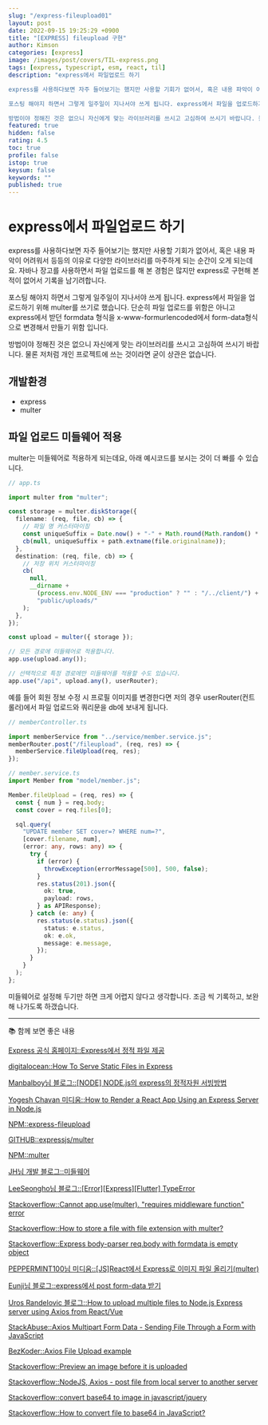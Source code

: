 ```yaml
---
slug: "/express-fileupload01"
layout: post
date: 2022-09-15 19:25:29 +0900
title: "[EXPRESS] fileupload 구현"
author: Kimson
categories: [express]
image: /images/post/covers/TIL-express.png
tags: [express, typescript, esm, react, til]
description: "express에서 파일업로드 하기

express를 사용하다보면 자주 들어보기는 했지만 사용할 기회가 없어서, 혹은 내용 파악이 어려워서 등등의 이유로 다양한 라이브러리를 마주하게 되는 순간이 오게 되는데요. 자바나 장고를 사용하면서 파일 업로드를 해 본 경험은 많지만 express로 구현해 본 적이 없어서 기록을 남기려합니다.

포스팅 해야지 하면서 그렇게 일주일이 지나서야 쓰게 됩니다. express에서 파일을 업로드하기 위해 multer를 쓰기로 했습니다. 단순히 파일 업로드를 위함은 아니고 express에서 받던 formdata 형식을 x-www-formurlencoded에서 form-data형식으로 변경해서 만들기 위함 입니다.

방법이야 정해진 것은 없으니 자신에게 맞는 라이브러리를 쓰시고 고심하여 쓰시기 바랍니다. 물론 저처럼 개인 프로젝트에 쓰는 것이라면 굳이 상관은 없습니다."
featured: true
hidden: false
rating: 4.5
toc: true
profile: false
istop: true
keysum: false
keywords: ""
published: true
---
```


# express에서 파일업로드 하기

express를 사용하다보면 자주 들어보기는 했지만 사용할 기회가 없어서, 혹은 내용 파악이 어려워서 등등의 이유로 다양한 라이브러리를 마주하게 되는 순간이 오게 되는데요. 자바나 장고를 사용하면서 파일 업로드를 해 본 경험은 많지만 express로 구현해 본 적이 없어서 기록을 남기려합니다.

포스팅 해야지 하면서 그렇게 일주일이 지나서야 쓰게 됩니다. express에서 파일을 업로드하기 위해 multer를 쓰기로 했습니다. 단순히 파일 업로드를 위함은 아니고 express에서 받던 formdata 형식을 x-www-formurlencoded에서 form-data형식으로 변경해서 만들기 위함 입니다.

방법이야 정해진 것은 없으니 자신에게 맞는 라이브러리를 쓰시고 고심하여 쓰시기 바랍니다. 물론 저처럼 개인 프로젝트에 쓰는 것이라면 굳이 상관은 없습니다.

## 개발환경

- express
- multer

## 파일 업로드 미들웨어 적용

multer는 미들웨어로 적용하게 되는데요, 아래 예시코드를 보시는 것이 더 빠를 수 있습니다.

```typescript
// app.ts

import multer from "multer";

const storage = multer.diskStorage({
  filename: (req, file, cb) => {
    // 파일 명 커스터마이징
    const uniqueSuffix = Date.now() + "-" + Math.round(Math.random() * 1e9);
    cb(null, uniqueSuffix + path.extname(file.originalname));
  },
  destination: (req, file, cb) => {
    // 저장 위치 커스터마이징
    cb(
      null,
      __dirname +
        (process.env.NODE_ENV === "production" ? "" : "/../client/") +
        "public/uploads/"
    );
  },
});

const upload = multer({ storage });

// 모든 경로에 미들웨어로 적용합니다.
app.use(upload.any());

// 선택적으로 특정 경로에만 미들웨어를 적용할 수도 있습니다.
app.use("/api", upload.any(), userRouter);
```

예를 들어 회원 정보 수정 시 프로필 이미지를 변경한다면 저의 경우 userRouter(컨트롤러)에서 파일 업로드와 쿼리문을 db에 보내게 됩니다.

```typescript
// memberController.ts

import memberService from "../service/member.service.js";
memberRouter.post("/fileupload", (req, res) => {
  memberService.fileUpload(req, res);
});

// member.service.ts
import Member from "model/member.js";

Member.fileUpload = (req, res) => {
  const { num } = req.body;
  const cover = req.files[0];

  sql.query(
    "UPDATE member SET cover=? WHERE num=?",
    [cover.filename, num],
    (error: any, rows: any) => {
      try {
        if (error) {
          throwException(errorMessage[500], 500, false);
        }
        res.status(201).json({
          ok: true,
          payload: rows,
        } as APIResponse);
      } catch (e: any) {
        res.status(e.status).json({
          status: e.status,
          ok: e.ok,
          message: e.message,
        });
      }
    }
  );
};
```

미들웨어로 설정해 두기만 하면 크게 어렵지 않다고 생각합니다. 조금 씩 기록하고, 보완해 나가도록 하갰습니다.

---

📚 함께 보면 좋은 내용

[Express 공식 홈페이지::Express에서 정적 파일 제공](https://expressjs.com/ko/starter/static-files.html)

[digitalocean::How To Serve Static Files in Express](https://www.digitalocean.com/community/tutorials/nodejs-serving-static-files-in-express)

[Manbalboy님 블로그::[NODE] NODE.js의 express의 정적자원 서빙방법](https://manbalboy.github.io/javascript/express-static.html)

[Yogesh Chavan 미디움::How to Render a React App Using an Express Server in Node.js](https://levelup.gitconnected.com/how-to-render-react-app-using-express-server-in-node-js-a428ec4dfe2b)

[NPM::express-fileupload](https://www.npmjs.com/package/express-fileupload)

[GITHUB::expressjs/multer](https://github.com/expressjs/multer)

[NPM::multer](https://www.npmjs.com/package/multer)

[JH님 개발 블로그::미들웨어](https://ts2ree.tistory.com/207)

[LeeSeongho님 블로그::[Error][Express][Flutter] TypeError](https://leeseongho.tistory.com/130)

[Stackoverflow::Cannot app.use(multer). "requires middleware function" error](https://stackoverflow.com/questions/31496100/cannot-app-usemulter-requires-middleware-function-error)

[Stackoverflow::How to store a file with file extension with multer?](https://stackoverflow.com/questions/31592726/how-to-store-a-file-with-file-extension-with-multer)

[Stackoverflow::Express body-parser req.body with formdata is empty object](https://stackoverflow.com/questions/44861517/express-body-parser-req-body-with-formdata-is-empty-object)

[PEPPERMINT100님 미디움::[JS]React에서 Express로 이미지 파일 올리기(multer)](https://krpeppermint100.medium.com/js-react%EC%97%90%EC%84%9C-express%EB%A1%9C-%EC%9D%B4%EB%AF%B8%EC%A7%80-%ED%8C%8C%EC%9D%BC-%EC%98%AC%EB%A6%AC%EA%B8%B0-multer-f398adf6dbdd)

[Eunji님 블로그::express에서 post form-data 받기](https://kim-eun-ji.github.io/TIL/NodeJs/x-www-form-urlencoded.html#%E1%84%89%E1%85%A5%E1%86%AF%E1%84%8C%E1%85%A5%E1%86%BC-%E1%84%87%E1%85%A1%E1%86%BC%E1%84%87%E1%85%A5%E1%86%B8)

[Uros Randelovic 블로그::How to upload multiple files to Node.js Express server using Axios from React/Vue](https://uros-randelovic.medium.com/how-to-upload-multiple-files-to-node-js-express-server-using-axios-from-react-vue-82cbc7aac55)

[StackAbuse::Axios Multipart Form Data - Sending File Through a Form with JavaScript](https://stackabuse.com/axios-multipart-form-data-sending-file-through-a-form-with-javascript/)

[BezKoder::Axios File Upload example](https://www.bezkoder.com/axios-file-upload/#Axios_File_Upload_Response_Body)

[Stackoverflow::Preview an image before it is uploaded](https://stackoverflow.com/questions/4459379/preview-an-image-before-it-is-uploaded)

[Stackoverflow::NodeJS, Axios - post file from local server to another server](https://stackoverflow.com/questions/53038900/nodejs-axios-post-file-from-local-server-to-another-server)

[Stackoverflow::convert base64 to image in javascript/jquery](https://stackoverflow.com/questions/21227078/convert-base64-to-image-in-javascript-jquery)

[Stackoverflow::How to convert file to base64 in JavaScript?](https://stackoverflow.com/questions/36280818/how-to-convert-file-to-base64-in-javascript)
